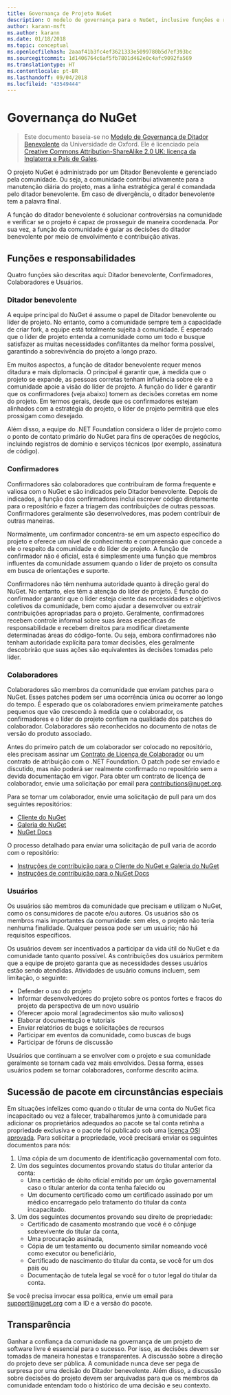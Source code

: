 ```yaml
---
title: Governança de Projeto NuGet
description: O modelo de governança para o NuGet, inclusive funções e responsabilidades de confirmadores, colaboradores e usuários.
author: karann-msft
ms.author: karann
ms.date: 01/18/2018
ms.topic: conceptual
ms.openlocfilehash: 2aaaf41b3fc4ef3621333e5099780b5d7ef393bc
ms.sourcegitcommit: 1d1406764c6af5fb7801d462e0c4afc9092fa569
ms.translationtype: HT
ms.contentlocale: pt-BR
ms.lasthandoff: 09/04/2018
ms.locfileid: "43549444"
---
```

# <a name="nuget-governance"></a>Governança do NuGet

> Este documento baseia-se no [Modelo de Governança de Ditador Benevolente](http://www.oss-watch.ac.uk/resources/benevolentdictatorgovernancemodel) da Universidade de Oxford. Ele é licenciado pela [Creative Commons Attribution-ShareAlike 2.0 UK: licença da Inglaterra e País de Gales](http://creativecommons.org/licenses/by-sa/2.0/uk/).

O projeto NuGet é administrado por um Ditador Benevolente e gerenciado pela comunidade. Ou seja, a comunidade contribui ativamente para a manutenção diária do projeto, mas a linha estratégica geral é comandada pelo ditador benevolente. Em caso de divergência, o ditador benevolente tem a palavra final.

A função do ditador benevolente é solucionar controvérsias na comunidade e verificar se o projeto é capaz de prosseguir de maneira coordenada. Por sua vez, a função da comunidade é guiar as decisões do ditador benevolente por meio de envolvimento e contribuição ativas.

## <a name="roles-and-responsibilities"></a>Funções e responsabilidades

Quatro funções são descritas aqui: Ditador benevolente, Confirmadores, Colaboradores e Usuários.

### <a name="benevolent-dictator"></a>Ditador benevolente

A equipe principal do NuGet é assume o papel de Ditador benevolente ou líder de projeto. No entanto, como a comunidade sempre tem a capacidade de criar fork, a equipe está totalmente sujeita à comunidade. É esperado que o líder de projeto entenda a comunidade como um todo e busque satisfazer as muitas necessidades conflitantes da melhor forma possível, garantindo a sobrevivência do projeto a longo prazo.

Em muitos aspectos, a função de ditador benevolente requer menos ditadura e mais diplomacia. O principal é garantir que, à medida que o projeto se expande, as pessoas corretas tenham influência sobre ele e a comunidade apoie a visão do líder de projeto. A função do líder é garantir que os confirmadores (veja abaixo) tomem as decisões corretas em nome do projeto. Em termos gerais, desde que os confirmadores estejam alinhados com a estratégia do projeto, o líder de projeto permitirá que eles prossigam como desejado.

Além disso, a equipe do .NET Foundation considera o líder de projeto como o ponto de contato primário do NuGet para fins de operações de negócios, incluindo registros de domínio e serviços técnicos (por exemplo, assinatura de código).

### <a name="committers"></a>Confirmadores

Confirmadores são colaboradores que contribuíram de forma frequente e valiosa com o NuGet e são indicados pelo Ditador benevolente. Depois de indicados, a função dos confirmadores inclui escrever código diretamente para o repositório e fazer a triagem das contribuições de outras pessoas. Confirmadores geralmente são desenvolvedores, mas podem contribuir de outras maneiras.

Normalmente, um confirmador concentra-se em um aspecto específico do projeto e oferece um nível de conhecimento e compreensão que concede a ele o respeito da comunidade e do líder de projeto. A função de confirmador não é oficial, esta é simplesmente uma função que membros influentes da comunidade assumem quando o líder de projeto os consulta em busca de orientações e suporte.

Confirmadores não têm nenhuma autoridade quanto à direção geral do NuGet. No entanto, eles têm a atenção do líder de projeto. É função do confirmador garantir que o líder esteja ciente das necessidades e objetivos coletivos da comunidade, bem como ajudar a desenvolver ou extrair contribuições apropriadas para o projeto. Geralmente, confirmadores recebem controle informal sobre suas áreas específicas de responsabilidade e recebem direitos para modificar diretamente determinadas áreas do código-fonte. Ou seja, embora confirmadores não tenham autoridade explícita para tomar decisões, eles geralmente descobrirão que suas ações são equivalentes às decisões tomadas pelo líder.

### <a name="contributors"></a>Colaboradores

Colaboradores são membros da comunidade que enviam patches para o NuGet. Esses patches podem ser uma ocorrência única ou ocorrer ao longo do tempo. É esperado que os colaboradores enviem primeiramente patches pequenos que vão crescendo à medida que o colaborador, os confirmadores e o líder do projeto confiam na qualidade dos patches do colaborador. Colaboradores são reconhecidos no documento de notas de versão do produto associado.

Antes do primeiro patch de um colaborador ser colocado no repositório, eles precisam assinar um [Contrato de Licença de Colaborador](http://en.wikipedia.org/wiki/Contributor_License_Agreement) ou um contrato de atribuição com o .NET Foundation. O patch pode ser enviado e discutido, mas não poderá ser realmente confirmado no repositório sem a devida documentação em vigor. Para obter um contrato de licença de colaborador, envie uma solicitação por email para [contributions@nuget.org](mailto:contributions@nuget.org).

Para se tornar um colaborador, envie uma solicitação de pull para um dos seguintes repositórios:

- [Cliente do NuGet](https://github.com/NuGet/NuGet.Client)
- [Galeria do NuGet](https://github.com/nuget/nugetgallery)
- [NuGet Docs](https://github.com/nuget/nugetdocs)

O processo detalhado para enviar uma solicitação de pull varia de acordo com o repositório:

- [Instruções de contribuição para o Cliente do NuGet e Galeria do NuGet](https://github.com/NuGet/Home/wiki/Contributing-to-NuGet)
- [Instruções de contribuição para o NuGet Docs](https://github.com/NuGet/NuGetDocs/wiki/Contributing-to-NuGet-Documentation)

### <a name="users"></a>Usuários

Os usuários são membros da comunidade que precisam e utilizam o NuGet, como os consumidores de pacote e/ou autores. Os usuários são os membros mais importantes da comunidade: sem eles, o projeto não teria nenhuma finalidade. Qualquer pessoa pode ser um usuário; não há requisitos específicos.

Os usuários devem ser incentivados a participar da vida útil do NuGet e da comunidade tanto quanto possível. As contribuições dos usuários permitem que a equipe de projeto garanta que as necessidades desses usuários estão sendo atendidas. Atividades de usuário comuns incluem, sem limitação, o seguinte:

- Defender o uso do projeto
- Informar desenvolvedores do projeto sobre os pontos fortes e fracos do projeto da perspectiva de um novo usuário
- Oferecer apoio moral (agradecimentos são muito valiosos)
- Elaborar documentação e tutoriais
- Enviar relatórios de bugs e solicitações de recursos
- Participar em eventos da comunidade, como buscas de bugs
- Participar de fóruns de discussão

Usuários que continuam a se envolver com o projeto e sua comunidade geralmente se tornam cada vez mais envolvidos. Dessa forma, esses usuários podem se tornar colaboradores, conforme descrito acima.

## <a name="package-succession-under-special-circumstances"></a>Sucessão de pacote em circunstâncias especiais

Em situações infelizes como quando o titular de uma conta do NuGet fica incapacitado ou vez a falecer, trabalharemos junto à comunidade para adicionar os proprietários adequados ao pacote se tal conta retinha a propriedade exclusiva e o pacote foi publicado sob uma [licença OSI aprovada](https://opensource.org/licenses/alphabetical). Para solicitar a propriedade, você precisará enviar os seguintes documentos para nós:

1. Uma cópia de um documento de identificação governamental com foto.
1. Um dos seguintes documentos provando status do titular anterior da conta: 
    - Uma certidão de óbito oficial emitido por um órgão governamental caso o titular anterior da conta tenha falecido ou
    - Um documento certificado como um certificado assinado por um médico encarregado pelo tratamento do titular da conta incapacitado.
1. Um dos seguintes documentos provando seu direito de propriedade: 
    - Certificado de casamento mostrando que você é o cônjuge sobrevivente do titular da conta,
    - Uma procuração assinada,
    - Cópia de um testamento ou documento similar nomeando você como executor ou beneficiário,
    - Certificado de nascimento do titular da conta, se você for um dos pais ou
    - Documentação de tutela legal se você for o tutor legal do titular da conta.

Se você precisa invocar essa política, envie um email para [support@nuget.org](mailto:support@nuget.org) com a ID e a versão do pacote.

## <a name="transparency"></a>Transparência

Ganhar a confiança da comunidade na governança de um projeto de software livre é essencial para o sucesso. Por isso, as decisões devem ser tomadas de maneira honestas e transparentes. A discussão sobre a direção do projeto deve ser pública. A comunidade nunca deve ser pega de surpresa por uma decisão do Ditador benevolente. Além disso, a discussão sobre decisões do projeto devem ser arquivadas para que os membros da comunidade entendam todo o histórico de uma decisão e seu contexto.
